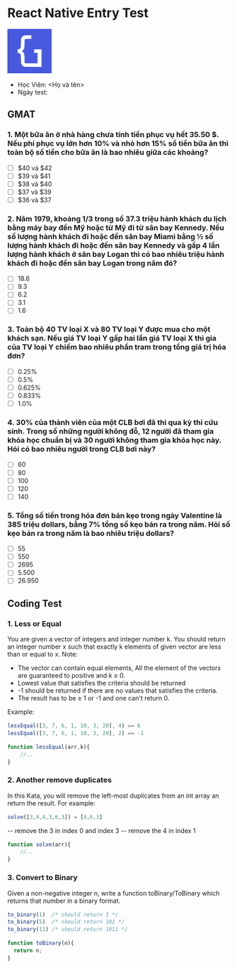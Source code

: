 # React Native Entry Test

<img src="./logo.png" width="100px"/>

- Học Viên: <Họ và tên>
- Ngày test: <dd-mm-yyyy>

## GMAT

### 1. Một bữa ăn ở nhà hàng chưa tính tiền phục vụ hết 35.50 $. Nếu phí phục vụ lớn hơn 10% và nhỏ hơn 15% số tiền bữa ăn thì toàn bộ số tiền cho bữa ăn là bao nhiêu giữa các khoảng?
- [ ] $40 và $42
- [ ] $39 và $41
- [ ] $38 và $40
- [ ] $37 và $39
- [ ] $36 và $37

### 2. Năm 1979, khoảng 1/3 trong số 37.3 triệu hành khách du lịch bằng máy bay đến Mỹ hoặc từ Mỹ đi từ sân bay Kennedy. Nếu số lượng hành khách đi hoặc đến sân bay Miami bằng ½ số lượng hành khách đi hoặc đến sân bay Kennedy và gấp 4 lần lượng hành khách ở sân bay Logan thì có bao nhiêu triệu hành khách đi hoặc đến sân bay Logan trong năm đó?
- [ ] 18.6
- [ ] 9.3
- [ ] 6.2
- [ ] 3.1
- [ ] 1.6

### 3. Toàn bộ 40 TV loại X và 80 TV loại Y được mua cho một khách sạn. Nếu giá TV loại Y gấp hai lần giá TV loại X thì gia của TV loại Y chiếm bao nhiêu phần tram trong tổng giá trị hóa đơn?
- [ ] 0.25%
- [ ] 0.5%
- [ ] 0.625%
- [ ] 0.833%
- [ ] 1.0%

### 4. 30% của thành viên của một CLB bơi đã thi qua kỳ thi cứu sinh. Trong số những người không đỗ, 12 người đã tham gia khóa học chuẩn bị và 30 người không tham gia khóa học này. Hỏi có bao nhiêu người trong CLB bơi này?
- [ ] 60
- [ ] 80
- [ ] 100
- [ ] 120
- [ ] 140

### 5. Tổng số tiền trong hóa đơn bán kẹo trong ngày Valentine là 385 triệu dollars, bằng 7% tổng số kẹo bán ra trong năm. Hỏi số kẹo bán ra trong năm là bao nhiêu triệu dollars?
- [ ] 55
- [ ] 550
- [ ] 2695
- [ ] 5.500
- [ ] 26.950

## Coding Test

### 1. Less or Equal
You are given a vector of integers and integer number k. You should return an integer number x such that exactly k elements of given vector are less than or equal to x.
Note:
- The vector can contain equal elements, All the element of the vectors are guaranteed to positive and k ≥ 0.
- Lowest value that satisfies the criteria should be returned
- -1 should be returned if there are no values that satisfies the criteria.
- The result has to be ≥ 1 or -1 and one can't return 0.

Example:
```js
lessEqual([3, 7, 6, 1, 10, 3, 20], 4) == 6
lessEqual([3, 7, 6, 1, 10, 3, 20], 2) == -1
```

```js
function lessEqual(arr,k){
    //..
}
```

### 2. Another remove duplicates
In this Kata, you will remove the left-most duplicates from an int array an return the result.
For example:
```js
solve([3,4,4,3,6,3]) = [4,6,3]
```
-- remove the 3 in index 0 and index 3
-- remove the 4 in index 1

```js
function solve(arr){
    //..
}
```

### 3. Convert to Binary
Given a non-negative integer n, write a function toBinary/ToBinary which returns that number in a binary format.
```js
to_binary(1)  /* should return 1 */
to_binary(5)  /* should return 101 */
to_binary(11) /* should return 1011 */
```
```js
function toBinary(n){
  return n;
}
```